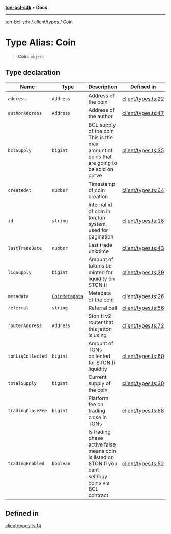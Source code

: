 [**ton-bcl-sdk**](../../../README.md) • **Docs**

***

[ton-bcl-sdk](../../../README.md) / [client/types](../README.md) / Coin

# Type Alias: Coin

> **Coin**: `object`

## Type declaration

| Name | Type | Description | Defined in |
| ------ | ------ | ------ | ------ |
| `address` | `Address` | Address of the coin | [client/types.ts:22](https://github.com/ton-fun-tech/ton-bcl-sdk/blob/51c29e03ce6783fe32c30630f21ec8c9f76516e2/src/client/types.ts#L22) |
| `authorAddress` | `Address` | Address of the author | [client/types.ts:47](https://github.com/ton-fun-tech/ton-bcl-sdk/blob/51c29e03ce6783fe32c30630f21ec8c9f76516e2/src/client/types.ts#L47) |
| `bclSupply` | `bigint` | BCL supply of the coin This is the max amount of coins that are going to be sold on curve | [client/types.ts:35](https://github.com/ton-fun-tech/ton-bcl-sdk/blob/51c29e03ce6783fe32c30630f21ec8c9f76516e2/src/client/types.ts#L35) |
| `createdAt` | `number` | Timestamp of coin creation | [client/types.ts:64](https://github.com/ton-fun-tech/ton-bcl-sdk/blob/51c29e03ce6783fe32c30630f21ec8c9f76516e2/src/client/types.ts#L64) |
| `id` | `string` | Internal id of coin in ton.fun system, used for pagination | [client/types.ts:18](https://github.com/ton-fun-tech/ton-bcl-sdk/blob/51c29e03ce6783fe32c30630f21ec8c9f76516e2/src/client/types.ts#L18) |
| `lastTradeDate` | `number` | Last trade unixtime | [client/types.ts:43](https://github.com/ton-fun-tech/ton-bcl-sdk/blob/51c29e03ce6783fe32c30630f21ec8c9f76516e2/src/client/types.ts#L43) |
| `liqSupply` | `bigint` | Amount of tokens be minted for liquidity on STON.fi | [client/types.ts:39](https://github.com/ton-fun-tech/ton-bcl-sdk/blob/51c29e03ce6783fe32c30630f21ec8c9f76516e2/src/client/types.ts#L39) |
| `metadata` | [`CoinMetadata`](CoinMetadata.md) | Metadata of the coin | [client/types.ts:26](https://github.com/ton-fun-tech/ton-bcl-sdk/blob/51c29e03ce6783fe32c30630f21ec8c9f76516e2/src/client/types.ts#L26) |
| `referral` | `string` | Referral cell | [client/types.ts:56](https://github.com/ton-fun-tech/ton-bcl-sdk/blob/51c29e03ce6783fe32c30630f21ec8c9f76516e2/src/client/types.ts#L56) |
| `routerAddress` | `Address` | Ston.fi v2 router that this jetton is using | [client/types.ts:72](https://github.com/ton-fun-tech/ton-bcl-sdk/blob/51c29e03ce6783fe32c30630f21ec8c9f76516e2/src/client/types.ts#L72) |
| `tonLiqCollected` | `bigint` | Amount of TONs collected for STON.fi liquidity | [client/types.ts:60](https://github.com/ton-fun-tech/ton-bcl-sdk/blob/51c29e03ce6783fe32c30630f21ec8c9f76516e2/src/client/types.ts#L60) |
| `totalSupply` | `bigint` | Current supply of the coin | [client/types.ts:30](https://github.com/ton-fun-tech/ton-bcl-sdk/blob/51c29e03ce6783fe32c30630f21ec8c9f76516e2/src/client/types.ts#L30) |
| `tradingCloseFee` | `bigint` | Platform fee on trading close in TONs | [client/types.ts:68](https://github.com/ton-fun-tech/ton-bcl-sdk/blob/51c29e03ce6783fe32c30630f21ec8c9f76516e2/src/client/types.ts#L68) |
| `tradingEnabled` | `boolean` | Is trading phase active false means coin is listed on STON.fi you cant sell/buy coins via BCL contract | [client/types.ts:52](https://github.com/ton-fun-tech/ton-bcl-sdk/blob/51c29e03ce6783fe32c30630f21ec8c9f76516e2/src/client/types.ts#L52) |

## Defined in

[client/types.ts:14](https://github.com/ton-fun-tech/ton-bcl-sdk/blob/51c29e03ce6783fe32c30630f21ec8c9f76516e2/src/client/types.ts#L14)
